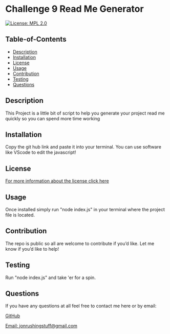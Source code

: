 # Challenge 9 Read Me Generator
[![License: MPL 2.0](https://img.shields.io/badge/License-MPL_2.0-brightgreen.svg)](https://opensource.org/licenses/MPL-2.0)
  ## Table-of-Contents
  - [Description](#description)
  - [Installation](#installation)
  - [License](#license)
  - [Usage](#usage)
  - [Contribution](#contributing)
  - [Testing](#tests)
  - [Questions](#questions)
  
  ## Description <a name="description"></a>
  This Project is a little bit of script to help you generate your project read me quickly so you can spend more time working

  ## Installation <a name="installation"></a>
  Copy the git hub link and paste it into your terminal. You can use software like VScode to edit the javascript!
  
  ## License <a name="license"></a>
  [For more information about the license click here](https://choosealicense.com/licenses/mpl-2.0/)
  
  ## Usage <a name="usage"></a>
  Once installed simply run "node index.js" in your terminal where the project file is located.

  ## Contribution <a name="contributing"></a>
  The repo is public so all are welcome to contribute if you’d like. Let me know if you’d like to help!

  ## Testing <a name="tests"></a>
  Run "node index.js" and take 'er for a spin.

  ## Questions <a name="questions"></a>
  If you have any questions at all feel free to contact me here or by email:
  
  [GitHub](https://github.com/jonrushing)

  [Email: jonrushingstuff@gmail.com](mailto:jonrushingstuff@gmail.com)

